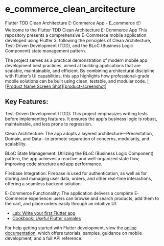 # e_commerce_clean_arcitecture

Flutter TDD Clean Architecture E-Commerce App - E_commerce
📦 Welcome to the Flutter TDD Clean Architecture E-Commerce App
This repository presents a comprehensive E-Commerce mobile application developed using Flutter 3, following the principles of Clean Architecture, Test-Driven Development (TDD), and the BLoC (Business Logic Component) state management pattern.

The project serves as a practical demonstration of modern mobile app development best practices, aimed at building applications that are scalable, maintainable, and efficient. By combining architectural discipline with Flutter’s UI capabilities, this app highlights how professional-grade mobile solutions can be built using clean, testable, and modular code.
[![Product Name Screen Shot][product-screenshot]](https://example.com)
## Key Features:

Test-Driven Development (TDD):
This project emphasizes writing tests before implementing features. It ensures the app's business logic is robust, maintainable, and less prone to regression.

Clean Architecture:
The app adopts a layered architecture—Presentation, Domain, and Data—to promote separation of concerns, modularity, and scalability.

BLoC State Management:
Utilizing the BLoC (Business Logic Component) pattern, the app achieves a reactive and well-organized state flow, improving code structure and app performance.

Firebase Integration:
Firebase is used for authentication, as well as for storing and managing user data, orders, and other real-time interactions, offering a seamless backend solution.

E-Commerce Functionality:
The application delivers a complete E-Commerce experience: users can browse and search products, add them to the cart, and place orders easily through an intuitive UI.

- [Lab: Write your first Flutter app](https://docs.flutter.dev/get-started/codelab)
- [Cookbook: Useful Flutter samples](https://docs.flutter.dev/cookbook)

For help getting started with Flutter development, view the
[online documentation](https://docs.flutter.dev/), which offers tutorials,
samples, guidance on mobile development, and a full API reference.
